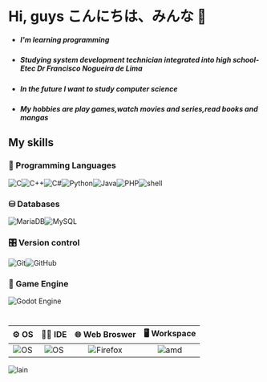 
# Hi, guys こんにちは、みんな 🍃

* #####  I'm learning programming 

* ##### Studying system development technician integrated into high school- Etec Dr Francisco Nogueira de Lima 

* ##### In the future I want to study computer science 

* ##### My hobbies are play games,watch movies and series,read books and mangas

## My skills

### 💬 Programming Languages
![C](https://img.shields.io/badge/C-00599C?style=for-the-badge&logo=c&logoColor=white)![C++](https://img.shields.io/badge/C%2B%2B-00599C?style=for-the-badge&logo=c%2B%2B&logoColor=white)![C#](https://img.shields.io/badge/C%23-239120?style=for-the-badge&logo=csharp&logoColor=white)![Python](https://img.shields.io/badge/python-3670A0?style=for-the-badge&logo=python&logoColor=ffdd54)![Java](https://img.shields.io/badge/java-%23ED8B00.svg?style=for-the-badge&logo=openjdk&logoColor=white)![PHP](https://img.shields.io/badge/php-%23777BB4.svg?style=for-the-badge&logo=php&logoColor=white)![shell](https://img.shields.io/badge/shell_script-%23121011.svg?style=for-the-badge&logo=gnu-bash&logoColor=white)

### ⛁ Databases 
![MariaDB](https://img.shields.io/badge/MariaDB-003545?style=for-the-badge&logo=mariadb&logoColor=white)![MySQL](https://img.shields.io/badge/mysql-4479A1.svg?style=for-the-badge&logo=mysql&logoColor=white)

### 🎛️ Version control 
![Git](https://img.shields.io/badge/git-%23F05033.svg?style=for-the-badge&logo=git&logoColor=white)![GitHub](https://img.shields.io/badge/github-%23121011.svg?style=for-the-badge&logo=github&logoColor=white)

### 👾 Game Engine
![Godot Engine](https://img.shields.io/badge/GODOT-%23FFFFFF.svg?style=for-the-badge&logo=godot-engine)


<h1>                                          </h1>

⚙️ OS  |   👨‍💻 IDE     | 🌐 Web Broswer    | 🖥️ Workspace | 
:---------: |       :---------: | :---------: | :---------: | 
![OS](https://img.shields.io/badge/openSUSE-%2364B345?style=for-the-badge&logo=openSUSE&logoColor=white) |![OS](https://img.shields.io/badge/Visual%20Studio%20Code-0078d7.svg?style=for-the-badge&logo=visual-studio-code&logoColor=white)|![Firefox](https://img.shields.io/badge/Firefox-FF7139?style=for-the-badge&logo=Firefox-Browser&logoColor=white)|![amd](https://img.shields.io/badge/AMD-Ryzen_3_3200G-ED1C24?style=for-the-badge&logo=amd&logoColor=white)|


<img aling="center" alt="lain" src = https://giffiles.alphacoders.com/171/171318.gif>


